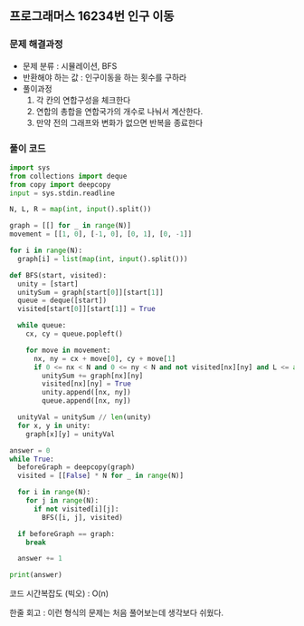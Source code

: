 ## 프로그래머스 16234번 인구 이동

### 문제 해결과정

- 문제 분류 : 시뮬레이션, BFS
- 반환해야 하는 값 : 인구이동을 하는 횟수를 구하라
- 풀이과정
  1. 각 칸의 연합구성을 체크한다
  2. 연합의 총합을 연합국가의 개수로 나눠서 계산한다.
  3. 만약 전의 그래프와 변화가 없으면 반복을 종료한다

### 풀이 코드

```python
import sys
from collections import deque
from copy import deepcopy
input = sys.stdin.readline

N, L, R = map(int, input().split())

graph = [[] for _ in range(N)]
movement = [[1, 0], [-1, 0], [0, 1], [0, -1]]

for i in range(N):
  graph[i] = list(map(int, input().split()))

def BFS(start, visited):
  unity = [start]
  unitySum = graph[start[0]][start[1]]
  queue = deque([start])
  visited[start[0]][start[1]] = True

  while queue:
    cx, cy = queue.popleft()

    for move in movement:
      nx, ny = cx + move[0], cy + move[1]
      if 0 <= nx < N and 0 <= ny < N and not visited[nx][ny] and L <= abs(graph[cx][cy] - graph[nx][ny]) <= R:
        unitySum += graph[nx][ny]
        visited[nx][ny] = True
        unity.append([nx, ny])
        queue.append([nx, ny])

  unityVal = unitySum // len(unity)
  for x, y in unity:
    graph[x][y] = unityVal

answer = 0
while True:
  beforeGraph = deepcopy(graph)
  visited = [[False] * N for _ in range(N)]

  for i in range(N):
    for j in range(N):
      if not visited[i][j]:
        BFS([i, j], visited)

  if beforeGraph == graph:
    break

  answer += 1

print(answer)
```

코드 시간복잡도 (빅오) : O(n)

한줄 회고 : 이런 형식의 문제는 처음 풀어보는데 생각보다 쉬웠다.
